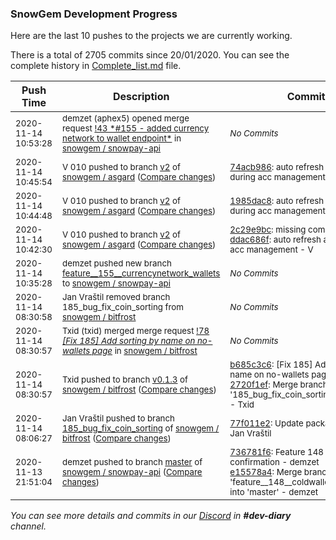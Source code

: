 
### SnowGem Development Progress

Here are the last 10 pushes to the projects we are currently working.

There is a total of 2705 commits since 20/01/2020. You can see the complete history in
 [Complete_list.md](Complete_list.md) file.

| Push Time | Description | Commits |
| --- | --- | --- |
| <sub>2020-11-14 10:53:28</sub> | <sub>demzet (aphex5) opened merge request [\!43 \*\#155 \- added currency network to wallet endpoint\*](https://gitlab.com/snowgem/snowpay-api/-/merge_requests/43) in [snowgem / snowpay\-api](https://gitlab.com/snowgem/snowpay-api)</sub> | <sub>_No Commits_</sub> |
| <sub>2020-11-14 10:45:54</sub> | <sub>V 010 pushed to branch [v2](https://gitlab.com/snowgem/asgard/commits/v2) of [snowgem / asgard](https://gitlab.com/snowgem/asgard) ([Compare changes](https://gitlab.com/snowgem/asgard/compare/1985dac85c6695da805558abe697e32a73d7f12c...74acb986291b99734160b98c6cd6f77862fa6433))</sub> | <sub>[74acb986](https://gitlab.com/snowgem/asgard/-/commit/74acb986291b99734160b98c6cd6f77862fa6433): auto refresh accounts during acc management - V</sub> |
| <sub>2020-11-14 10:44:48</sub> | <sub>V 010 pushed to branch [v2](https://gitlab.com/snowgem/asgard/commits/v2) of [snowgem / asgard](https://gitlab.com/snowgem/asgard) ([Compare changes](https://gitlab.com/snowgem/asgard/compare/ddac686fd2362677482aa504a9a00b1b61cef2a8...1985dac85c6695da805558abe697e32a73d7f12c))</sub> | <sub>[1985dac8](https://gitlab.com/snowgem/asgard/-/commit/1985dac85c6695da805558abe697e32a73d7f12c): auto refresh accounts during acc management - V</sub> |
| <sub>2020-11-14 10:42:30</sub> | <sub>V 010 pushed to branch [v2](https://gitlab.com/snowgem/asgard/commits/v2) of [snowgem / asgard](https://gitlab.com/snowgem/asgard) ([Compare changes](https://gitlab.com/snowgem/asgard/compare/31f927ad5838e1f9683b73ff7e6a2f8148918003...ddac686fd2362677482aa504a9a00b1b61cef2a8))</sub> | <sub>[2c29e9bc](https://gitlab.com/snowgem/asgard/-/commit/2c29e9bc6e0f5383238d8ba22689720882bee5dc): missing coma init.sql - V<br>[ddac686f](https://gitlab.com/snowgem/asgard/-/commit/ddac686fd2362677482aa504a9a00b1b61cef2a8): auto refresh accounts during acc management - V</sub> |
| <sub>2020-11-14 10:35:28</sub> | <sub>demzet pushed new branch [feature\_\_155\_\_currencynetwork\_wallets](https://gitlab.com/snowgem/snowpay-api/commits/feature__155__currencynetwork_wallets) to [snowgem / snowpay\-api](https://gitlab.com/snowgem/snowpay-api)</sub> | <sub>_No Commits_</sub> |
| <sub>2020-11-14 08:30:58</sub> | <sub>Jan Vraštil removed branch 185_bug_fix_coin_sorting from [snowgem / bitfrost](https://gitlab.com/snowgem/bitfrost)</sub> | <sub>_No Commits_</sub> |
| <sub>2020-11-14 08:30:57</sub> | <sub>Txid (txid) merged merge request [!78 *[Fix 185] Add sorting by name on no-wallets page*](https://gitlab.com/snowgem/bitfrost/-/merge_requests/78) in [snowgem / bitfrost](https://gitlab.com/snowgem/bitfrost)</sub> | <sub>_No Commits_</sub> |
| <sub>2020-11-14 08:30:57</sub> | <sub>Txid pushed to branch [v0\.1\.3](https://gitlab.com/snowgem/bitfrost/commits/v0.1.3) of [snowgem / bitfrost](https://gitlab.com/snowgem/bitfrost) ([Compare changes](https://gitlab.com/snowgem/bitfrost/compare/5dba0de4211e9a0225b5d1030ec52d29d308ff89...2720f1ef53ddaaa98da718f7478549bf6373bbfe))</sub> | <sub>[b685c3c6](https://gitlab.com/snowgem/bitfrost/-/commit/b685c3c641bb469e84094671896f2248fb139f9f): [Fix 185] Add sorting by name on no-wallets page - Jan Vraštil<br>[2720f1ef](https://gitlab.com/snowgem/bitfrost/-/commit/2720f1ef53ddaaa98da718f7478549bf6373bbfe): Merge branch '185_bug_fix_coin_sorting' into 'v0.1.3' - Txid</sub> |
| <sub>2020-11-14 08:06:27</sub> | <sub>Jan Vraštil pushed to branch [185\_bug\_fix\_coin\_sorting](https://gitlab.com/snowgem/bitfrost/commits/185_bug_fix_coin_sorting) of [snowgem / bitfrost](https://gitlab.com/snowgem/bitfrost) ([Compare changes](https://gitlab.com/snowgem/bitfrost/compare/4a4cbf87c294e08b906b8abd17c30db774fce16d...77f011e2e9899c525f59ef35e403a27b9b32b39d))</sub> | <sub>[77f011e2](https://gitlab.com/snowgem/bitfrost/-/commit/77f011e2e9899c525f59ef35e403a27b9b32b39d): Update package-lock.json - Jan Vraštil</sub> |
| <sub>2020-11-13 21:51:04</sub> | <sub>demzet pushed to branch [master](https://gitlab.com/snowgem/snowpay-api/commits/master) of [snowgem / snowpay\-api](https://gitlab.com/snowgem/snowpay-api) ([Compare changes](https://gitlab.com/snowgem/snowpay-api/compare/0b7f578d52d8ef0144cf62450e6444d6478b7274...e15578a49a9f094a4039eac81fccd7a39eaec101))</sub> | <sub>[736781f6](https://gitlab.com/snowgem/snowpay-api/-/commit/736781f6467cb4cecbad7e8c397e7c8b886ac721): Feature  148  coldwallet confirmation - demzet<br>[e15578a4](https://gitlab.com/snowgem/snowpay-api/-/commit/e15578a49a9f094a4039eac81fccd7a39eaec101): Merge branch 'feature__148__coldwallet_confirmation' into 'master' - demzet</sub> |

_You can see more details and commits in our [Discord](https://discord.gg/zumGnbg) in **#dev-diary** channel._
